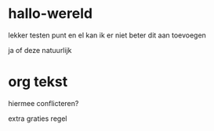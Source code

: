 # hallo-wereld
lekker testen punt en el
kan ik er niet beter dit aan toevoegen


ja of deze natuurlijk

# org tekst
hiermee conflicteren?

extra graties regel

